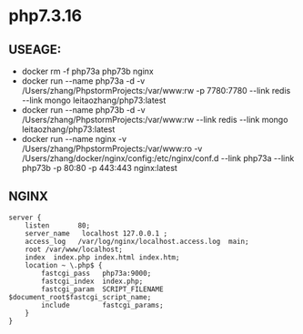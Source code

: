 # php7.3.16 

## USEAGE:
- docker rm -f  php73a php73b nginx
- docker run --name php73a -d -v /Users/zhang/PhpstormProjects:/var/www:rw -p 7780:7780 --link redis --link mongo leitaozhang/php73:latest
- docker run --name php73b -d -v /Users/zhang/PhpstormProjects:/var/www:rw --link redis --link mongo leitaozhang/php73:latest
- docker run  --name nginx  -v /Users/zhang/PhpstormProjects:/var/www:ro -v /Users/zhang/docker/nginx/config:/etc/nginx/conf.d --link php73a --link php73b  -p 80:80 -p 443:443 nginx:latest    

## NGINX
    server {
	    listen       80;
	    server_name   localhost 127.0.0.1 ;
	    access_log   /var/log/nginx/localhost.access.log  main;
	    root /var/www/localhost;
	    index  index.php index.html index.htm; 
	    location ~ \.php$ {
            fastcgi_pass   php73a:9000;
            fastcgi_index  index.php;
            fastcgi_param  SCRIPT_FILENAME  $document_root$fastcgi_script_name;
            include        fastcgi_params;
        }
    }
    
